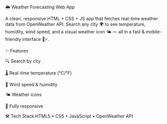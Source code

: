 🌦️ Weather Forecasting Web App

A clean, responsive HTML + CSS + JS app that fetches real-time weather data from OpenWeather API.
Search any city 🌍 to see temperature, humidity, wind speed, and a visual weather icon 🌤️ — all in a fast & mobile-friendly interface 📱⚡.

✨ Features

🔍 Search by city

🌡️ Real-time temperature (°C/°F)

💨 Wind speed & humidity

🌤️ Weather icons

📱 Fully responsive

🛠 Tech Stack
HTML5 • CSS • JavaScript  • OpenWeather API
